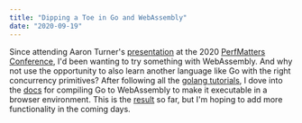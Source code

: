 ```yaml
---
title: "Dipping a Toe in Go and WebAssembly"
date: "2020-09-19"
---
```


Since attending Aaron Turner's [presentation](https://perfmattersconf.com/talks/#aaron) at the 2020 [PerfMatters Conference](https://perfmattersconf.com/), I'd been wanting to try something with WebAssembly. And why not use the opportunity to also learn another language like Go with the right concurrency primitives? After following all the [golang tutorials](https://github.com/isabelleingato/go-practice), I dove into the [docs](https://github.com/golang/go/wiki/WebAssembly#getting-started) for compiling Go to WebAssembly to make it executable in a browser environment. This is the [result](https://github.com/isabelleingato/go-practice/tree/master/webassembly) so far, but I'm hoping to add more functionality in the coming days.
